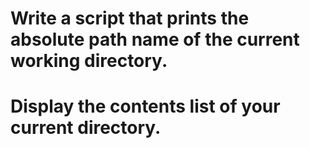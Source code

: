 # Write a script that prints the absolute path name of the current working directory.
# Display the contents list of your current directory.
